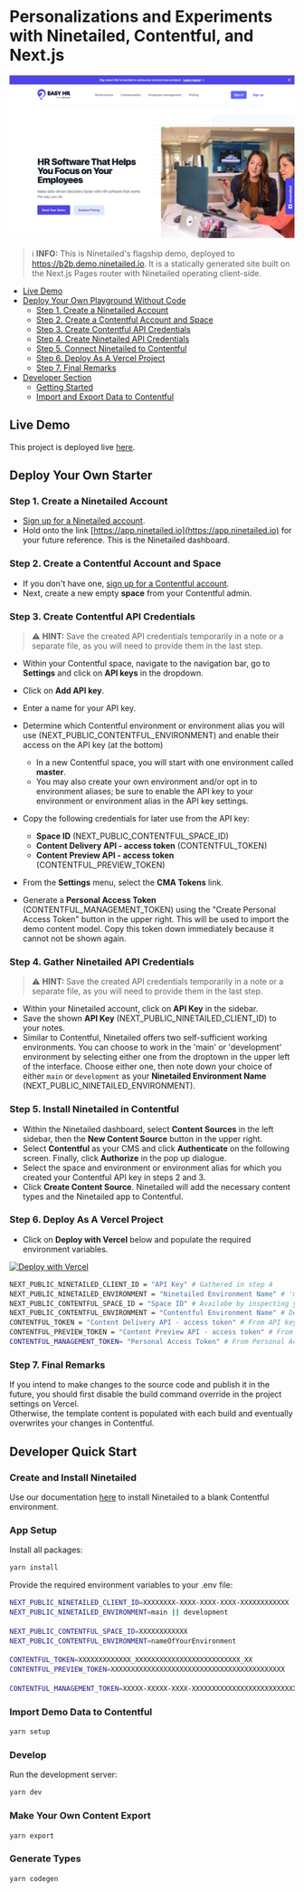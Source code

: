# Personalizations and Experiments with Ninetailed, Contentful, and Next.js

![](docs/marketing-contentful-next.png)

> ℹ️ **INFO:** This is Ninetailed's flagship demo, deployed to <https://b2b.demo.ninetailed.io>. It is a statically generated site built on the Next.js Pages router with Ninetailed operating client-side.

- [Live Demo](#live-demo)
- [Deploy Your Own Playground Without Code](#deploy-your-own-playground-without-code)
  - [Step 1. Create a Ninetailed Account](#step-1-create-a-ninetailed-account)
  - [Step 2. Create a Contentful Account and Space](#step-2-create-a-contentful-account-and-space)
  - [Step 3. Create Contentful API Credentials](#step-3-create-contentful-api-credentials)
  - [Step 4. Create Ninetailed API Credentials](#step-4-create-ninetailed-api-credentials)
  - [Step 5. Connect Ninetailed to Contentful](#step-5-connect-ninetailed-to-contentful)
  - [Step 6. Deploy As A Vercel Project](#step-6-deploy-your-personal-playground-on-vercel)
  - [Step 7. Final Remarks](#step-7-final-remarks)
- [Developer Section](#developer-section)
  - [Getting Started](#getting-started)
  - [Import and Export Data to Contentful](#import-and-export-data-to-contentful)

## Live Demo

This project is deployed live [here](https://b2b.demo.ninetailed.io/).

## Deploy Your Own Starter

### Step 1. Create a Ninetailed Account

- [Sign up for a Ninetailed account](https://app.ninetailed.io/account/sign-up).
- Hold onto the link [https://app.ninetailed.io](https://app.ninetailed.io) for your future reference. This is the Ninetailed dashboard.

### Step 2. Create a Contentful Account and Space

- If you don't have one, [sign up for a Contentful account](https://www.contentful.com/sign-up/).
- Next, create a new empty **space** from your Contentful admin.

### Step 3. Create Contentful API Credentials

> ⚠️ **HINT:** Save the created API credentials temporarily in a note or a separate file, as you will need to provide them in the last step.

- Within your Contentful space, navigate to the navigation bar, go to **Settings** and click on **API keys** in the dropdown.
- Click on **Add API key**.
- Enter a name for your API key.
- Determine which Contentful environment or environment alias you will use (NEXT_PUBLIC_CONTENTFUL_ENVIRONMENT) and enable their access on the API key (at the bottom)
  - In a new Contentful space, you will start with one environment called **master**.
  - You may also create your own environment and/or opt in to environment aliases; be sure to enable the API key to your environment or environment alias in the API key settings.
- Copy the following credentials for later use from the API key:

  - **Space ID** (NEXT_PUBLIC_CONTENTFUL_SPACE_ID)
  - **Content Delivery API - access token** (CONTENTFUL_TOKEN)
  - **Content Preview API - access token** (CONTENTFUL_PREVIEW_TOKEN)

- From the **Settings** menu, select the **CMA Tokens** link.
- Generate a **Personal Access Token** (CONTENTFUL_MANAGEMENT_TOKEN) using the "Create Personal Access Token" button in the upper right. This will be used to import the demo content model. Copy this token down immediately because it cannot not be shown again.

### Step 4. Gather Ninetailed API Credentials

> ⚠️ **HINT:** Save the created API credentials temporarily in a note or a separate file, as you will need to provide them in the last step.

- Within your Ninetailed account, click on **API Key** in the sidebar.
- Save the shown **API Key** (NEXT_PUBLIC_NINETAILED_CLIENT_ID) to your notes.
- Similar to Contentful, Ninetailed offers two self-sufficient working environments. You can choose to work in the 'main' or 'development' environment by selecting either one from the droptown in the upper left of the interface. Choose either one, then note down your choice of either `main` or `development` as your **Ninetailed Environment Name** (NEXT_PUBLIC_NINETAILED_ENVIRONMENT).

### Step 5. Install Ninetailed in Contentful

- Within the Ninetailed dashboard, select **Content Sources** in the left sidebar, then the **New Content Source** button in the upper right.
- Select **Contentful** as your CMS and click **Authenticate** on the following screen. Finally, click **Authorize** in the pop up dialogue.
- Select the space and environment or environment alias for which you created your Contentful API key in steps 2 and 3.
- Click **Create Content Source**. Ninetailed will add the necessary content types and the Ninetailed app to Contentful.

### Step 6. Deploy As A Vercel Project

- Click on **Deploy with Vercel** below and populate the required environment variables.

[![Deploy with Vercel](https://vercel.com/button)](https://vercel.com/new/clone?repository-url=https%3A%2F%2Fgithub.com%2Fninetailed-inc%2F2025-cko-training%2Ftree%2Fmain&env=NEXT_PUBLIC_NINETAILED_CLIENT_ID,NEXT_PUBLIC_NINETAILED_ENVIRONMENT,NEXT_PUBLIC_CONTENTFUL_SPACE_ID,NEXT_PUBLIC_CONTENTFUL_ENVIRONMENT,CONTENTFUL_TOKEN,CONTENTFUL_PREVIEW_TOKEN,CONTENTFUL_MANAGEMENT_TOKEN&project-name=ninetailed-marketing-contentful-next&repository-name=ninetailed-marketing-contentful-next&build-command=npm%20run%20build-and-setup)

```bash
NEXT_PUBLIC_NINETAILED_CLIENT_ID = "API Key" # Gathered in step 4
NEXT_PUBLIC_NINETAILED_ENVIRONMENT = "Ninetailed Environment Name" # 'main' or 'development', depending on your choice in step 4
NEXT_PUBLIC_CONTENTFUL_SPACE_ID = "Space ID" # Availabe by inspecting your API key created in step 3
NEXT_PUBLIC_CONTENTFUL_ENVIRONMENT = "Contentful Environment Name" # Default will be 'master' unless, from step 3
CONTENTFUL_TOKEN = "Content Delivery API - access token" # From API key created in step 3
CONTENTFUL_PREVIEW_TOKEN = "Content Preview API - access token" # From API key created in step 3
CONTENTFUL_MANAGEMENT_TOKEN= "Personal Access Token" # From Personal Access Token created in step 3
```

### Step 7. Final Remarks

If you intend to make changes to the source code and publish it in the future, you should first disable the build command override in the project settings on Vercel.\
Otherwise, the template content is populated with each build and eventually overwrites your changes in Contentful.

## Developer Quick Start

### Create and Install Ninetailed

Use our documentation [here](https://docs.ninetailed.io/setup/content-sources) to install Ninetailed to a blank Contentful environment.

### App Setup

Install all packages:

```bash
yarn install
```

Provide the required environment variables to your .env file:

```bash
NEXT_PUBLIC_NINETAILED_CLIENT_ID=XXXXXXXX-XXXX-XXXX-XXXX-XXXXXXXXXXXX
NEXT_PUBLIC_NINETAILED_ENVIRONMENT=main || development

NEXT_PUBLIC_CONTENTFUL_SPACE_ID=XXXXXXXXXXXX
NEXT_PUBLIC_CONTENTFUL_ENVIRONMENT=nameOfYourEnvironment

CONTENTFUL_TOKEN=XXXXXXXXXXXXX_XXXXXXXXXXXXXXXXXXXXXXXXXX_XX
CONTENTFUL_PREVIEW_TOKEN=XXXXXXXXXXXXXXXXXXXXXXXXXXXXXXXXXXXXXXXXXXX

CONTENTFUL_MANAGEMENT_TOKEN=XXXXX-XXXXX-XXXX-XXXXXXXXXXXXXXXXXXXXXXXXXXXXXXXX
```

### Import Demo Data to Contentful

```bash
yarn setup
```

### Develop

Run the development server:

```bash
yarn dev
```

### Make Your Own Content Export

```bash
yarn export
```

### Generate Types

```bash
yarn codegen
```
